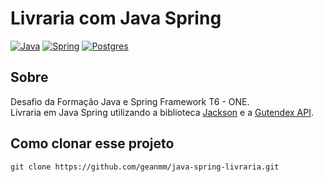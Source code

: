 # Livraria com Java Spring

[![Java](https://img.shields.io/badge/java-%23ED8B00.svg?style=for-the-badge&logo=openjdk&logoColor=white)](https://docs.oracle.com/en/java/)
[![Spring](https://img.shields.io/badge/spring-%236DB33F.svg?style=for-the-badge&logo=spring&logoColor=white)](https://spring.io/projects/spring-boot)
[![Postgres](https://img.shields.io/badge/postgres-%23316192.svg?style=for-the-badge&logo=postgresql&logoColor=white)](https://www.postgresql.org/docs/)

## Sobre

Desafio da Formação Java e Spring Framework T6 - ONE. <br>
Livraria em Java Spring utilizando a biblioteca [Jackson](https://github.com/FasterXML/jackson) e a [Gutendex API](https://gutendex.com/).

## Como clonar esse projeto

```
git clone https://github.com/geanmm/java-spring-livraria.git
```
